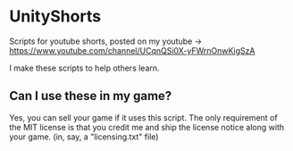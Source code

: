 # UnityShorts
Scripts for youtube shorts, posted on my youtube -> https://www.youtube.com/channel/UCqnQSi0X-yFWrnOnwKigSzA

I make these scripts to help others learn. 

## Can I use these in my game?
Yes, you can sell your game if it uses this script. The only requirement of the MIT license is that you credit me and ship the license notice along with your game. (in, say, a "licensing.txt" file)

